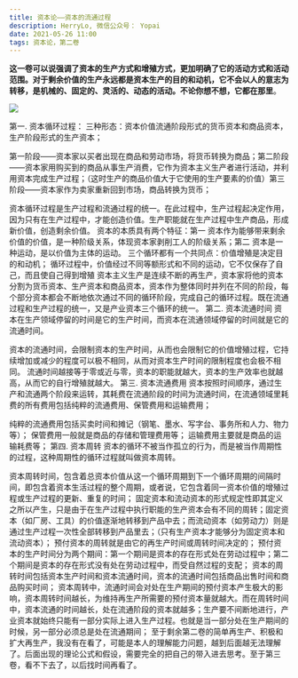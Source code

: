 ```yaml
---
title: 资本论——资本的流通过程 
description: HerryLo, 微信公众号： Yopai
date: 2021-05-26 11:00
tags: 资本论，第二卷
---
```


**这一卷可以说强调了资本的生产方式和增殖方式，更加明确了它的活动方式和活动范围。对于剩余价值的生产永远都是资本生产的目的和动机，它不会以人的意志为转移，是机械的、固定的、灵活的、动态的活动。不论你想不想，它都在那里**。

![](/202104/capital_product_circulation.png)

第一. 资本循环过程：
三种形态：资本价值流通阶段形式的货币资本和商品资本，生产阶段形式的生产资本；

第一阶段——资本家以买者出现在商品和劳动市场，将货币转换为商品；第二阶段——资本家用购买到的商品从事生产消费，它作为资本主义生产者进行活动，并利用资本完成生产过程；（这时生产的商品价值大于它使用的生产要素的价值）第三阶段——资本家作为卖家重新回到市场，商品转换为货币；

资本循环过程是生产过程和流通过程的统一。在此过程中，生产过程起决定作用，因为只有在生产过程中，才能创造价值。生产职能就在生产过程中生产商品，形成新价值，创造剩余价值。
资本的本质具有两个特征：第一 资本作为能够带来剩余价值的价值，是一种阶级关系，体现资本家剥削工人的阶级关系；第二 资本是一种运动，是以价值为主体的运动。
三个循环都有一个共同点：价值增殖是决定目的和动机；
循环过程中，价值经过不同等额形式和不同的运动，它不仅保存了自己，而且使自己得到增殖
资本主义生产是连续不断的再生产，资本家将他的资本分割为货币资本、生产资本和商品资本，资本作为整体同时并列在不同的阶段，每个部分资本都会不断地依次通过不同的循环阶段，完成自己的循环过程。既在流通过程和生产过程的统一，又是产业资本三个循环的统一。
第二. 资本流通时间
资本在生产领域停留的时间是它的生产时间，而资本在流通领域停留的时间就是它的流通时间。

资本的流通时间，会限制资本的生产时间，从而也会限制它的价值增殖过程，它持续增加或减少的程度可以极不相同，从而对资本生产时间的限制程度也会极不相同。
流通时间越接等于零或近与零，资本的职能就越大，资本的生产效率也就越高，从而它的自行增殖就越大。
第三. 资本流通费用
资本按照时间顺序，通过生产和流通两个阶段来运转，其耗费在流通阶段的时间为流通时间，在流通领域里耗费的所有费用包括纯粹的流通费用、保管费用和运输费用；

纯粹的流通费用包括买卖时间和摊记（钢笔、墨水、写字台、事务所和人力、物力等）；
保管费用一般就是商品的存储和管理费用等；
运输费用主要就是商品的运输耗费等；
第四. 资本周转
资本的循环不被当作孤立的行为，而是被当作周期性的过程，这种周期性的循环过程就叫做资本周转。

资本周转时间，包含着总资本价值从这一个循环周期到下一个循环周期的间隔时间，即包含着资本生活过程的整个周期，或者说，它包含着同一资本价值的增殖过程或生产过程的更新、重复的时间；
固定资本和流动资本的形式规定性即其定义之所以产生，只是由于在生产过程中执行职能的生产资本会有不同的周转；固定资本（如厂房、工具）的价值逐渐地转移到产品中去；而流动资本（如劳动力）则是通过生产过程一次性全部转移到产品里去；（只有生产资本才能够分为固定资本和流动资本）；
预付资本的周转就是由它的再生产时间或周转时间决定的；
预付资本的生产时间分为两个期间：第一个期间是资本的存在形式处在劳动过程中；第二个期间是资本的存在形式没有处在劳动过程中，而受自然过程的支配；
资本的周转时间包括资本生产时间和资本流通时间，资本的流通时间包括商品出售时间和商品购买时间；
资本周转中，流通时间会对处在生产期间的预付资本产生极大的影响，资本周转时间越长，为维持再生产所需要的预付资本量就越大。而在周转时间中，资本流通的时间越长，处在流通阶段的资本就越多；生产要不间断地进行，产业资本就始终只能有一部分实际上进入生产过程。也就是当一部分处在生产期间的时候，另一部分必须总是处在流通期间；
至于剩余第二卷的简单再生产、积极和扩大再生产，我没有在看了，可能是本人的理解能力问题，越到后面越无法理解了。后面出现的理论公式和假设，需要完全的把自己的带入进去思考。至于第三卷，看不下去了，以后找时间再看了。